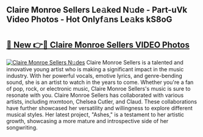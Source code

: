## Claire Monroe Sellers Le𝚊ked N𝚞de - Part-uVk Video Photos - Hot Onlyf𝚊ns Le𝚊ks kS8oG

# <h2><a href="http://ab55457.deff.icu/?id=Claire+Monroe+Sellers">🔗 New 👉🔴 Claire Monroe Sellers VIDEO Photos</a></h2>

[![Claire Monroe Sellers N𝚞des](https://i.imgur.com/rIISA9y.gif)](http://ab55457.deff.icu/?id=Claire+Monroe+Sellers)
Claire Monroe Sellers is a talented and innovative young artist who is making a significant impact in the music industry. With her powerful vocals, emotive lyrics, and genre-bending sound, she is an artist to watch in the years to come. Whether you're a fan of pop, rock, or electronic music, Claire Monroe Sellers's music is sure to resonate with you. Claire Monroe Sellers has collaborated with various artists, including mxmtoon, Chelsea Cutler, and Claud. These collaborations have further showcased her versatility and willingness to explore different musical styles. Her latest project, "Ashes," is a testament to her artistic growth, showcasing a more mature and introspective side of her songwriting.

